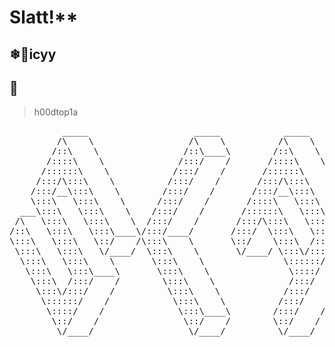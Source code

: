 # Slatt!**
## ❄🥶icyy
## 🥰
> h00dtop1a
<pre>          _____                    _____            _____                _____                _____                           
         /\    \                  /\    \          /\    \              /\    \              /\    \                      
        /::\    \                /::\____\        /::\    \            /::\    \            /::\    \                    
       /::::\    \              /:::/    /       /::::\    \           \:::\    \           \:::\    \                 
      /::::::\    \            /:::/    /       /::::::\    \           \:::\    \           \:::\    \            
     /:::/\:::\    \          /:::/    /       /:::/\:::\    \           \:::\    \           \:::\    \           
    /:::/__\:::\    \        /:::/    /       /:::/__\:::\    \           \:::\    \           \:::\    \      
    \:::\   \:::\    \      /:::/    /       /::::\   \:::\    \          /::::\    \          /::::\    \     
  ___\:::\   \:::\    \    /:::/    /       /::::::\   \:::\    \        /::::::\    \        /::::::\    \  
 /\   \:::\   \:::\    \  /:::/    /       /:::/\:::\   \:::\    \      /:::/\:::\    \      /:::/\:::\    \ 
/::\   \:::\   \:::\____\/:::/____/       /:::/  \:::\   \:::\____\    /:::/  \:::\____\    /:::/  \:::\____\
\:::\   \:::\   \::/    /\:::\    \       \::/    \:::\  /:::/    /   /:::/    \::/    /   /:::/    \::/    / 
 \:::\   \:::\   \/____/  \:::\    \       \/____/ \:::\/:::/    /   /:::/    / \/____/   /:::/    / \/____/   
  \:::\   \:::\    \       \:::\    \               \::::::/    /   /:::/    /           /:::/    /              
   \:::\   \:::\____\       \:::\    \               \::::/    /   /:::/    /           /:::/    /              
    \:::\  /:::/    /        \:::\    \              /:::/    /    \::/    /            \::/    /                   
     \:::\/:::/    /          \:::\    \            /:::/    /      \/____/              \/____/                    
      \::::::/    /            \:::\    \          /:::/    /                                                       
       \::::/    /              \:::\____\        /:::/    /                                                        
        \::/    /                \::/    /        \::/    /                                                         
         \/____/                  \/____/          \/____/                                                          
                                                                                                                   </pre>
